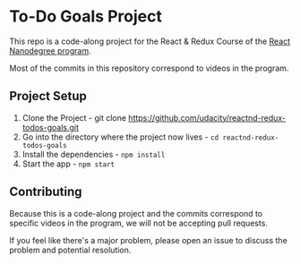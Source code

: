 # To-Do Goals Project

This repo is a code-along project for the React & Redux Course of the [React Nanodegree program](https://www.udacity.com/course/react-nanodegree--nd019).

Most of the commits in this repository correspond to videos in the program.

## Project Setup

1. Clone the Project - git clone https://github.com/udacity/reactnd-redux-todos-goals.git
2. Go into the directory where the project now lives - `cd reactnd-redux-todos-goals`
3. Install the dependencies - `npm install`
4. Start the app - `npm start`

## Contributing

Because this is a code-along project and the commits correspond to specific videos in the program, we will not be accepting pull requests.

If you feel like there's a major problem, please open an issue to discuss the problem and potential resolution.